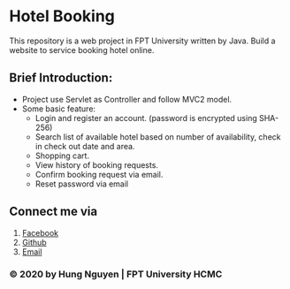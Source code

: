 # Hotel Booking
This repository is a web project in FPT University written by Java.
Build a website to service booking hotel online.

## Brief Introduction:
 - Project use Servlet as Controller and follow MVC2 model.
 - Some basic feature:
 	- Login and register an account. (password is encrypted using SHA-256)
	- Search list of available hotel based on number of availability, check in check out date and area.
	- Shopping cart.
	- View history of booking requests.
	- Confirm booking request via email.
	- Reset password via email
  
## Connect me via
1. [Facebook](https://www.facebook.com/profile.php?id=100010015451215)
2. [Github](https://github.com/HungNV7)
3. [Email](nghungg0811@gmail.com)

### © 2020 by Hung Nguyen | FPT University HCMC
